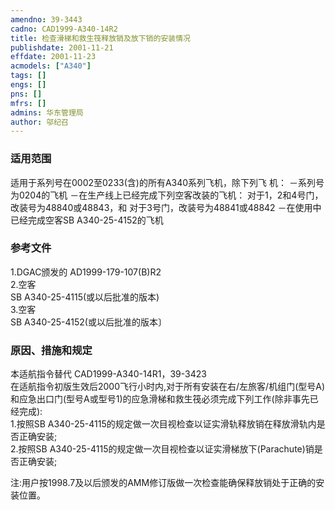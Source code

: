 ```yaml
---
amendno: 39-3443  
cadno: CAD1999-A340-14R2  
title: 检查滑梯和救生筏释放销及放下销的安装情况  
publishdate: 2001-11-21  
effdate: 2001-11-23  
acmodels: ["A340"]  
tags: []  
engs: []  
pns: []  
mfrs: []  
admins: 华东管理局  
author: 邬纪召  
---
```

  
### 适用范围  
适用于系列号在0002至0233(含)的所有A340系列飞机，除下列飞
机：     －系列号为0204的飞机     －在生产线上已经完成下列空客改装的飞机：
对于1，2和4号门，改装号为48840或48843，和      对于3号门，改装号为48841或48842     －在使用中已经完成空客SB A340-25-4152的飞机  
  
<!--more-->  
### 参考文件  
  1.DGAC颁发的 AD1999-179-107(B)R2  
  2.空客  
 SB A340-25-4115(或以后批准的版本)  
  3.空客  
 SB A340-25-4152(或以后批准的版本〕  
  
### 原因、措施和规定  

  本适航指令替代 CAD1999-A340-14R1，39-3423  
在适航指令初版生效后2000飞行小时内,对于所有安装在右/左旅客/机组门(型号A)和应急出口门(型号A或型号1)的应急滑梯和救生筏必须完成下列工作(除非事先已经完成):  
  1.按照SB A340-25-4115的规定做一次目视检查以证实滑轨释放销在释放滑轨内是否正确安装;  
  2.按照SB A340-25-4115的规定做一次目视检查以证实滑梯放下(Parachute)销是否正确安装;  
  
  注:用户按1998.7及以后颁发的AMM修订版做一次检查能确保释放销处于正确的安装位置。  
